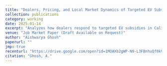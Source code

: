 ```yaml
---
title: "Dealers, Pricing, and Local Market Dynamics of Targeted EV Subsidies"
collection: publications
category: working
date: 2025-01-14
excerpt: "Analyzes how dealers respond to targeted EV subsidies in California, focusing on price pass-through, market competition, and distributional effects across communities."
venue: "Job Market Paper (Draft Available on Request)"
author: "Aishwarya Ghosh"
paperurl: ""
jmp: true
recenturl: "https://drive.google.com/open?id=1MOAXb2gWP-N9-L3FBnhuQf0kV8Wo5TBv&usp=drive_fs"
citation: "Ghosh, A."
---
```

